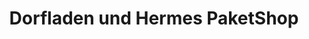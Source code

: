 ---
title: "Dorfladen und Hermes PaketShop"
url: /eigeltingen/dorfladen-und-hermes-paketshop/
shop: Lebensmittel
---